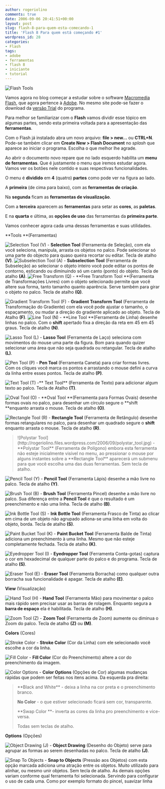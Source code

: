 ```yaml
---
author: rogeriolino
comments: true
date: 2006-09-06 20:41:51+00:00
layout: post
slug: flash-8-para-quem-esta-comecando-1
title: 'Flash 8 Para quem está começando #1'
wordpress_id: 28
categories:
- Flash
tags:
- adobe
- ferramentas
- flash 8
- iniciante
- tutorial
---
```


![Flash Tools](http://rogeriolino.files.wordpress.com/2006/09/flash_tools.jpg)

Vamos agora no blog começar a estudar sobre o software [Macromedia Flash](http://www.adobe.com/products/flash/flashpro/), que agora pertence à [Adobe](http://www.adobe.com/). No mesmo site pode-se fazer o download da [versão Trial](https://www.adobe.com/cfusion/tdrc/index.cfm?product=flashpro) do programa.

Para melhor se familiarizar com o **Flash** vamos dividir esse tópico em algumas partes, sendo esta primeira voltada para a apresentação das **ferramentas**.

Com o Flash já instalado abra um novo arquivo: **file > new...** ou **CTRL+N**. Pode-se também clicar em **Create New > Flash Document** no _splash_ que aparece ao iniciar o programa. Escolha o que melhor lhe agrade.

Ao abrir o documento novo repare que no lado esquerdo habilita um **menu de ferramentas**. Que é justamente o menu que iremos estudar agora. Vamos ver os botões nele contido e suas respectivas funcionalidades.

O menu é **dividido** em **4** (quatro) **partes** como pode ver na figura ao lado.

A **primeira** (de cima para baixo), com as **ferramentas de criação**.

Na **segunda** ficam as **ferramentas de visualização**.

Com a **terceira** aparecem as **ferramentas** para setar as **cores**, as **paletas**.

E na **quarta** e última, as **opções de uso** das ferramentas da **primeira parte**.

Vamos conhecer agora cada uma dessas ferramentas e suas utilidades.

**Tools **(Ferramentas)

![Selection Tool (V)](http://rogeriolino.files.wordpress.com/2006/09/selection_tool_v.jpg) - **Selection Tool** (Ferramenta de Seleção), com ela você seleciona, manipula, arrasta os objetos no palco. Pode selecionar só uma parte do objecto para quaso queira recortar ou editar. Tecla de atalho **(V)**.
![Subselection Tool (A)](http://rogeriolino.files.wordpress.com/2006/09/subselection_tool_a.jpg) - **Subselection Tool** (Ferramenta de Subseleção) ao selecionar o objeto inteiro você pode editar os pontos de contorno, esticando ou diminuindo só um canto (ponto) do objeto. Tecla de atalho **(A)**.
![Free Transform (Q)](http://rogeriolino.files.wordpress.com/2006/09/free_transform_tool_q.jpg) - **Free Transform Tool **(Ferramenta de Transformações Livres) com o objeto selecionado permite que você altere sua forma, tanto tamanho quanto aparência. Serve também para girar o objeto no palco. Tecla de atalho **(Q)**.

![Gradient Transform Tool (F)](http://rogeriolino.files.wordpress.com/2006/09/gradient_transform_tool_f.jpg) - **Gradient Transform Tool** (Ferramenta de Transformação do Gradiente) com ela você pode ajustar o tamanho, o espaçamento, ou mudar a direção do gradiente aplicado ao objeto. Tecla de Atalho **(F)**.
![Line Tool (N)](http://rogeriolino.files.wordpress.com/2006/09/line_tool_n.jpg) - **Line Tool **(Ferramenta de Linha) desenhe linhas no palco. Com o **shift** apertado fixa a direção da reta em 45 em 45 graus. Tecla de atalho **(N)**.

![Lasso Tool (L)](http://rogeriolino.files.wordpress.com/2006/09/lasso_tool_l.jpg) - **Lasso Tool** (Ferramenta de Laço) seleciona com movimentos do mouse uma parte da figura. Bom para quando quizer selecionar uma área que não seja quadrada ou retangular. Tecla de atalho **(L)**.

![Pen Tool (P)](http://rogeriolino.files.wordpress.com/2006/09/pen_tool_p.jpg) - **Pen Tool** (Ferramenta Caneta) para criar formas livres. Com os cliques você marca os pontos e arrastando o mouse defini a curva da linha entre esses pontos. Tecla de atalho **(P)**.

![Text Tool (T)](http://rogeriolino.files.wordpress.com/2006/09/text_tool_t.jpg) -** Text Tool** (Ferramenta de Texto) para adicionar algum texto ao palco. Tecla de Atalho **(T)**.

![Oval Tool (O)](http://rogeriolino.files.wordpress.com/2006/09/oval_tool_o.jpg) - **Oval Tool **(Ferramenta para Formas Ovais) desenhe formas ovais no palco, para desenhar um círculo segure o **shift **enquanto arrasta o mouse. Tecla de atalho **(O)**.

![Rectangle Tool (R)](http://rogeriolino.files.wordpress.com/2006/09/rectangle_tool_r.jpg) - **Rectangle Tool** (Ferramenta de Retângulo) desenhe formas retangulares no palco, para desenhar um quadrado segure o **shift** enquanto arrasta o mouse. Tecla de atalho **(R)**.


<blockquote>![Polystar Tool](http://rogeriolino.files.wordpress.com/2006/09/polystar_tool.jpg) - **Polystar Tool** (Ferramenta de Polígono) embora esta ferramenta não esteje inicialmente visível no menu, ao pressionar o mouse por alguns instantes sobre a **Rectangle Tool** aparecerá um submenu para que você escolha uma das duas ferramentas. Sem tecla de atalho.</blockquote>


![Pencil Tool (Y)](http://rogeriolino.files.wordpress.com/2006/09/pencil_tool_y.jpg) - **Pencil Tool** (Ferramenta Lápis) desenhe a mão livre no palco. Tecla de atalho **(Y)**.

![Brush Tool (B)](http://rogeriolino.files.wordpress.com/2006/09/brush_tool_b.jpg) - **Brush Tool** (Ferramenta Pincel) desenhe a mão livre no palco. Sua diferença entre a **Pencil Tool** é que o resultado é um preenchimento e não uma linha. Tecla de atalho **(B)**.

![Ink Bottle Tool (S)](http://rogeriolino.files.wordpress.com/2006/09/ink_bottle_tool_s.jpg) - **Ink Bottle Tool** (Ferramenta Frasco de Tinta) ao clicar em cima de um objeto não agrupado adiona-se uma linha em volta do objeto, borda. Tecla de atalho **(S)**.

![Paint Bucket Tool (K)](http://rogeriolino.files.wordpress.com/2006/09/paint_bucket_k.jpg) - **Paint Bucket Tool** (Ferramenta Balde de Tinta) adiciona um preenchimento à uma linha. Mesmo que não esteje completamente fechada. Tecla de atalho **(K)**.

![Eyedropper Tool (I)](http://rogeriolino.files.wordpress.com/2006/09/eyedropper_tool_i.jpg) - **Eyedropper Tool** (Ferramenta Conta-gotas) captura o cor em hexadecimal de qualquer parte do palco e do programa. Tecla de atalho **(S)**.

![Eraser Tool (E)](http://rogeriolino.files.wordpress.com/2006/09/eraser_tool_e.jpg) - **Eraser Tool** (Ferramenta Borracha) como qualquer outra borracha sua funcionalidade é apagar. Tecla de atalho **(E)**.

**View** (Visualização)

![Hand Tool (H)](http://rogeriolino.files.wordpress.com/2006/09/hand_tool_h.jpg) - **Hand Tool** (Ferramenta Mão) para movimentar o palco mais rápido sem precisar usar as barras de rolagem. Enquanto segura a **barra de espaço** ela é habilitada. Tecla de atalho **(H)**.

![Zoom Tool (Z)](http://rogeriolino.files.wordpress.com/2006/09/zoom_tool_m-z.jpg) - **Zoom Tool** (Ferramenta de Zoom) aumente ou diminua o Zoom do palco. Tecla de atalho **(Z)** ou **(M)**.

**Colors** (Cores)

![Stroke Color](http://rogeriolino.files.wordpress.com/2006/09/stroke_color.jpg) - **Stroke Color** (Cor da Linha) com ele selecionado você escolhe a cor da linha.

![Fill Color](http://rogeriolino.files.wordpress.com/2006/09/fill_color.jpg) - **Fill Color** (Cor do Preenchimento) altere a cor do preenchimento da imagem.

![Color Options](http://rogeriolino.files.wordpress.com/2006/09/color_options.jpg) - **Color Options** (Opções de Cor) algumas mudanças rápidas que podem ser feitas nos itens acima. Da esquerda pra direita:


<blockquote>**Black and White** - deixa a linha na cor preta e o preenchimento branco.

**No Color** - o que estiver selecionado ficará sem cor, transparente.

**Swap Color **- inverta as cores da linha pro preenchimento e vice-versa.

Todas sem teclas de atalho.</blockquote>


**Options** (Opções)

![Object Drawing (J)](http://rogeriolino.files.wordpress.com/2006/09/object_drawing_j.jpg) - **Object Drawing** (Desenho do Objeto) serve para agrupar as formas ao serem desenhadas no palco. Tecla de atalho **(J)**.

![Snap To Objects](http://rogeriolino.files.wordpress.com/2006/09/snap_to_objects.jpg)  - **Snap to Objects** (Pressão aos Objetos) com esta opção marcada adiciona uma atração entre os objetos. Muito utilizado para alinhar, ou mesmo unir objetos. Sem tecla de atalho.
As demais opções variam conforme qual ferramenta foi selecionada. Servindo para configurar o uso de cada uma. Como por exemplo formato do pincel, suavizar linha

